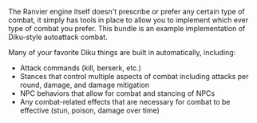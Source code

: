 The Ranvier engine itself doesn't prescribe or prefer any certain type of combat, it simply has tools
in place to allow you to implement which ever type of combat you prefer. This bundle is an example
implementation of Diku-style autoattack combat.

Many of your favorite Diku things are built in automatically, including:

* Attack commands (kill, berserk, etc.)
* Stances that control multiple aspects of combat including attacks per round, damage, and damage mitigation
* NPC behaviors that allow for combat and stancing of NPCs
* Any combat-related effects that are necessary for combat to be effective (stun, poison, damage over time)